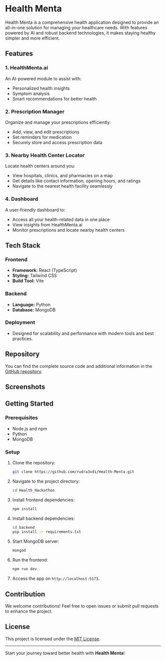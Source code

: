 
# Health Menta

Health Menta is a comprehensive health application designed to provide an all-in-one solution for managing your healthcare needs. With features powered by AI and robust backend technologies, it makes staying healthy simpler and more efficient.

## Features

### 1. **HealthMenta.ai**
An AI-powered module to assist with:
- Personalized health insights
- Symptom analysis
- Smart recommendations for better health

### 2. **Prescription Manager**
Organize and manage your prescriptions efficiently:
- Add, view, and edit prescriptions
- Set reminders for medication
- Securely store and access prescription data

### 3. **Nearby Health Center Locator**
Locate health centers around you:
- View hospitals, clinics, and pharmacies on a map
- Get details like contact information, opening hours, and ratings
- Navigate to the nearest health facility seamlessly

### 4. **Dashboard**
A user-friendly dashboard to:
- Access all your health-related data in one place
- View insights from HealthMenta.ai
- Monitor prescriptions and locate nearby health centers

## Tech Stack

### Frontend
- **Framework:** React (TypeScript)
- **Styling:** Tailwind CSS
- **Build Tool:** Vite

### Backend
- **Language:** Python
- **Database:** MongoDB

### Deployment
- Designed for scalability and performance with modern tools and best practices.

## Repository
You can find the complete source code and additional information in the [GitHub repository](https://github.com/rudra3vdi/Health-Menta/).

## Screenshots

## Getting Started

### Prerequisites
- Node.js and npm
- Python
- MongoDB

### Setup
1. Clone the repository:
   ```bash
   git clone https://github.com/rudra3vdi/Health-Menta.git
   ```

2. Navigate to the project directory:
   ```bash
   cd Health_Hackathon
   ```

3. Install frontend dependencies:
   ```bash
   npm install
   ```

4. Install backend dependencies:
   ```bash
   cd backend
   pip install -r requirements.txt
   ```

5. Start MongoDB server:
   ```bash
   mongod
   ```

6. Run the frontend:
   ```bash
   npm run dev
   ```

7. Access the app on `http://localhost:5173`.

## Contribution
We welcome contributions! Feel free to open issues or submit pull requests to enhance the project.

## License
This project is licensed under the [MIT License](LICENSE).

---

Start your journey toward better health with **Health Menta**!

